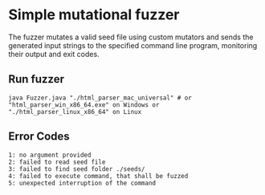 # Simple mutational fuzzer

The fuzzer mutates a valid seed file using custom mutators and sends the generated input strings to the specified
command line program, monitoring their output and exit codes.

## Run fuzzer

```shell
java Fuzzer.java "./html_parser_mac_universal" # or "html_parser_win_x86_64.exe" on Windows or "./html_parser_linux_x86_64" on Linux
```

## Error Codes
```
1: no argument provided
2: failed to read seed file
3: failed to find seed folder ./seeds/
4: failed to execute command, that shall be fuzzed
5: unexpected interruption of the command
```